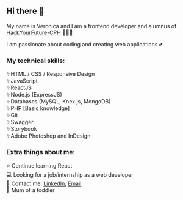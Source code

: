 ## Hi there 🖤
My name is Veronica and I am a frontend developer and alumnus of [HackYourFuture-CPH](https://github.com/HackYourFuture-CPH) 👩🏼‍💻

I am passionate about coding and creating web applications 💕

### My technical skills:
✨HTML / CSS / Responsive Design <br />
✨JavaScript <br />
✨ReactJS <br />
✨Node.js (ExpressJS) <br />
✨Databases (MySQL, Knex.js, MongoDB) <br />
✨PHP [Basic knowledge] <br />
✨Git <br />
✨Swagger <br />
✨Storybook <br />
✨Adobe Photoshop and InDesign <br />

### Extra things about me:
⭐️ Continue learning React <br />
💻 Looking for a job/internship as a web developer <br />
📩 Contact me: [LinkedIn](www.linkedin.com/in/veronica-burduzhan), [Email](veronica.burduzhan@gmail.com) <br />
🥷 Mum of a toddler <br />
